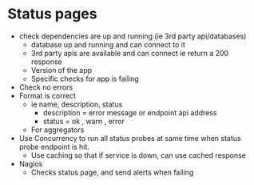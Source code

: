 # Status pages

- check dependencies are up and running (ie 3rd party api/databases)
  - database up and running and can connect to it
  - 3rd party apis are available and can connect ie return a 200 response
  - Version of the app
  - Specific checks for app is failing
- Check no errors
- Format is correct
  - ie name, description, status
    - description = error message or endpoint api address
    - status = ok , warn , error
  - For aggregators
- Use Concurrency to run all status probes at same time when status probe endpoint is hit.
  - Use caching so that if service is down, can use cached response
- Nagios
  - Checks status page, and send alerts when failing
